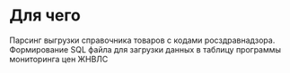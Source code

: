 ﻿# Для чего

Парсинг выгрузки справочника товаров с кодами росздравнадзора.
Формирование SQL файла для загрузки данных в таблицу программы мониторинга цен ЖНВЛС

